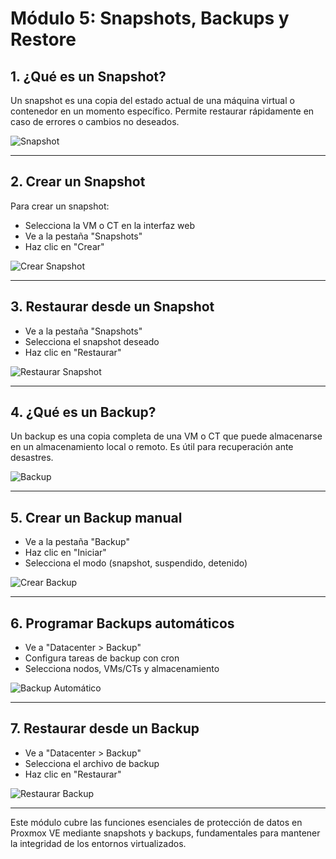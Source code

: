
# Módulo 5: Snapshots, Backups y Restore

## 1. ¿Qué es un Snapshot?
Un snapshot es una copia del estado actual de una máquina virtual o contenedor en un momento específico. Permite restaurar rápidamente en caso de errores o cambios no deseados.

![Snapshot](images/snapshot.png)

---

## 2. Crear un Snapshot
Para crear un snapshot:
- Selecciona la VM o CT en la interfaz web
- Ve a la pestaña "Snapshots"
- Haz clic en "Crear"

![Crear Snapshot](images/crear_snapshot.png)

---

## 3. Restaurar desde un Snapshot
- Ve a la pestaña "Snapshots"
- Selecciona el snapshot deseado
- Haz clic en "Restaurar"

![Restaurar Snapshot](images/restaurar_snapshot.png)

---

## 4. ¿Qué es un Backup?
Un backup es una copia completa de una VM o CT que puede almacenarse en un almacenamiento local o remoto. Es útil para recuperación ante desastres.

![Backup](images/backup.png)

---

## 5. Crear un Backup manual
- Ve a la pestaña "Backup"
- Haz clic en "Iniciar"
- Selecciona el modo (snapshot, suspendido, detenido)

![Crear Backup](images/crear_backup.png)

---

## 6. Programar Backups automáticos
- Ve a "Datacenter > Backup"
- Configura tareas de backup con cron
- Selecciona nodos, VMs/CTs y almacenamiento

![Backup Automático](images/backup_automatico.png)

---

## 7. Restaurar desde un Backup
- Ve a "Datacenter > Backup"
- Selecciona el archivo de backup
- Haz clic en "Restaurar"

![Restaurar Backup](images/restaurar_backup.png)

---

Este módulo cubre las funciones esenciales de protección de datos en Proxmox VE mediante snapshots y backups, fundamentales para mantener la integridad de los entornos virtualizados.
